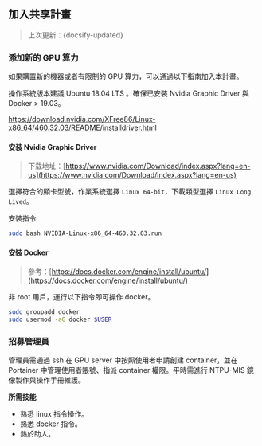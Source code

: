 
## 加入共享計畫
> 上次更新：{docsify-updated} 

### 添加新的 GPU 算力
如果購置新的機器或者有限制的 GPU 算力，可以通過以下指南加入本計畫。

操作系統版本建議 Ubuntu 18.04 LTS 。確保已安裝 Nvidia Graphic Driver 與 Docker > 19.03。

https://download.nvidia.com/XFree86/Linux-x86_64/460.32.03/README/installdriver.html


#### 安装 Nvidia Graphic Driver
> 下载地址：[https://www.nvidia.com/Download/index.aspx?lang=en-us](https://www.nvidia.com/Download/index.aspx?lang=en-us)

選擇符合的顯卡型號，作業系統選擇 `Linux 64-bit`，下載類型選擇 `Linux Long Lived`。

安裝指令
```bash
sudo bash NVIDIA-Linux-x86_64-460.32.03.run
```

#### 安裝 Docker
> 參考：[https://docs.docker.com/engine/install/ubuntu/](https://docs.docker.com/engine/install/ubuntu/)

非 root 用戶，運行以下指令即可操作 docker。
``` bash
sudo groupadd docker
sudo usermod -aG docker $USER
```

### 招募管理員

管理員需通過 ssh 在 GPU server 中按照使用者申請創建 container，並在 Portainer 中管理使用者賬號、指派 container 權限。平時需進行 NTPU-MIS 鏡像製作與操作手冊維護。

**所需技能**

- 熟悉 linux 指令操作。
- 熟悉 docker 指令。
- 熱於助人。